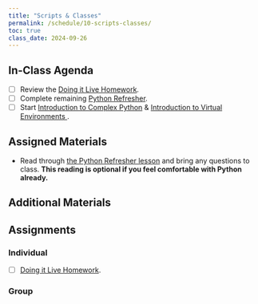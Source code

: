 ```yaml
---
title: "Scripts & Classes"
permalink: /schedule/10-scripts-classes/
toc: true
class_date: 2024-09-26
---
```


## In-Class Agenda

- [ ] Review the [Doing it Live Homework]({{site.baseurl}}/materials/introducing-humanities-computing/08-intro-web#homework-doing-it-live).
- [ ] Complete remaining [Python Refresher]({{site.baseurl}}/materials/creating-curating-humanities-data/02-python-refresher-advanced).
- [ ] Start [Introduction to Complex Python]({{site.baseurl}}/materials/creating-curating-humanities-data/03-complex-python) & [Introduction to Virtual Environments ]({{site.baseurl}}/materials/creating-curating-humanities-data/04-virtual-environments).

## Assigned Materials

- Read through [the Python Refresher lesson]({{site.baseurl}}/materials/creating-curating-humanities-data/01-python-refresher-foundations) and bring any questions to class. **This reading is optional if you feel comfortable with Python already.**

## Additional Materials

## Assignments

### Individual

- [ ] [Doing it Live Homework]({{site.baseurl}}/materials/introducing-humanities-computing/08-intro-web#homework-doing-it-live).

### Group